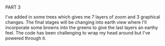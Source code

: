 PART 3

I've added in some trees which gives me 7 layers of zoom and 3 graphical changes. The final stages will be changing into earth view where I'll incorporate some browns into the greens to give the last layers an earthy feel. The code has been challenging to wrap my head around but I've powered through it. 
